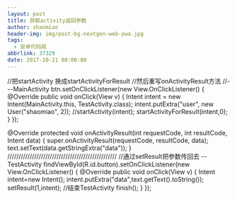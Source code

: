 ```yaml
---
layout: post
title: 获取activity返回参数
author: shaomiao
header-img: img/post-bg-nextgen-web-pwa.jpg
tags:
  - 安卓代码段
abbrlink: 37329
date: 2017-10-21 00:00:00
---
```

//把startActivity 换成startActivityForResult
//然后重写onActivityResult方法
//---MainActivity
btn.setOnClickListener(new View.OnClickListener() {
	@Override
	public void onClick(View v) {
		Intent intent = new Intent(MainActivity.this, TestActivity.class);
		intent.putExtra("user", new User("shaomiao", 2));
		//startActivity(intent);
		startActivityForResult(intent,0);
	}
});


@Override
protected void onActivityResult(int requestCode, int resultCode, Intent data) {
	super.onActivityResult(requestCode, resultCode, data);
	text.setText(data.getStringExtra("data"));
}
/////////////////////////////////////////////////
//通过setResult把参数传回去
--TestActivity
findViewById(R.id.button).setOnClickListener(new View.OnClickListener() {
	@Override
	public void onClick(View v) {
		Intent intent=new Intent();
		intent.putExtra("data",text.getText().toString());
		setResult(1,intent);
		//结束TestActivity
		finish();
	}
});
